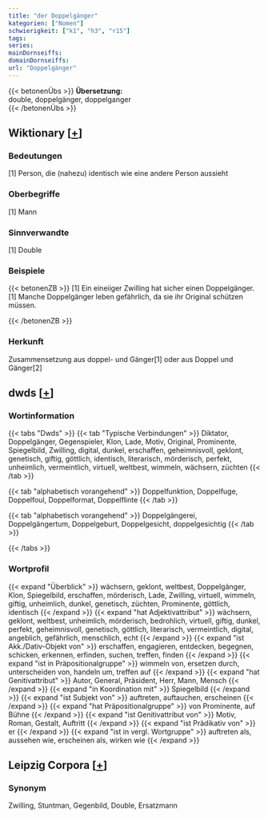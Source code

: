 ```yaml
---
title: "der Doppelgänger"
kategorien: ["Nomen"]
schwierigkeit: ["k1", "h3", "r15"]
tags:
series:
mainDornseiffs:
domainDornseiffs:
url: "Doppelgänger"
---
```


{{< betonenÜbs >}}
**Übersetzung:**  
double, doppelgänger, doppelganger  
{{< /betonenÜbs >}}

## Wiktionary [[+](https://de.wiktionary.org/wiki/Doppelgänger)]

### Bedeutungen
[1] Person, die (nahezu) identisch wie eine andere Person aussieht  

### Oberbegriffe
[1] Mann  

### Sinnverwandte
[1] Double  

### Beispiele
{{< betonenZB >}}
[1] Ein eineiiger Zwilling hat sicher einen Doppelgänger.  
[1] Manche Doppelgänger leben gefährlich, da sie ihr Original schützen müssen.  

{{< /betonenZB >}}
### Herkunft
Zusammensetzung aus doppel- und Gänger[1] oder aus Doppel und Gänger[2]  



## dwds [[+](https://www.dwds.de/wb/Doppelgänger)]

### Wortinformation
{{< tabs "Dwds" >}}
{{< tab "Typische Verbindungen" >}}
Diktator, Doppelgänger, Gegenspieler, Klon, Lade, Motiv, Original, Prominente, Spiegelbild, Zwilling, digital, dunkel, erschaffen, geheimnisvoll, geklont, genetisch, giftig, göttlich, identisch, literarisch, mörderisch, perfekt, unheimlich, vermeintlich, virtuell, weltbest, wimmeln, wächsern, züchten
{{< /tab >}}

{{< tab "alphabetisch vorangehend" >}}
Doppelfunktion, Doppelfuge, Doppelfoul, Doppelformat, Doppelflinte
{{< /tab >}}

{{< tab "alphabetisch vorangehend" >}}
Doppelgängerei, Doppelgängertum, Doppelgeburt, Doppelgesicht, doppelgesichtig
{{< /tab >}}

{{< /tabs >}}

### Wortprofil
{{< expand "Überblick" >}} wächsern, geklont, weltbest, Doppelgänger, Klon, Spiegelbild, erschaffen, mörderisch, Lade, Zwilling, virtuell, wimmeln, giftig, unheimlich, dunkel, genetisch, züchten, Prominente, göttlich, identisch {{< /expand >}}
{{< expand "hat Adjektivattribut" >}} wächsern, geklont, weltbest, unheimlich, mörderisch, bedrohlich, virtuell, giftig, dunkel, perfekt, geheimnisvoll, genetisch, göttlich, literarisch, vermeintlich, digital, angeblich, gefährlich, menschlich, echt {{< /expand >}}
{{< expand "ist Akk./Dativ-Objekt von" >}} erschaffen, engagieren, entdecken, begegnen, schicken, erkennen, erfinden, suchen, treffen, finden {{< /expand >}}
{{< expand "ist in Präpositionalgruppe" >}} wimmeln von, ersetzen durch, unterscheiden von, handeln um, treffen auf {{< /expand >}}
{{< expand "hat Genitivattribut" >}} Autor, General, Präsident, Herr, Mann, Mensch {{< /expand >}}
{{< expand "in Koordination mit" >}} Spiegelbild {{< /expand >}}
{{< expand "ist Subjekt von" >}} auftreten, auftauchen, erscheinen {{< /expand >}}
{{< expand "hat Präpositionalgruppe" >}} von Prominente, auf Bühne {{< /expand >}}
{{< expand "ist Genitivattribut von" >}} Motiv, Roman, Gestalt, Auftritt {{< /expand >}}
{{< expand "ist Prädikativ von" >}} er {{< /expand >}}
{{< expand "ist in vergl. Wortgruppe" >}} auftreten als, aussehen wie, erscheinen als, wirken wie {{< /expand >}}

## Leipzig Corpora [[+](https://corpora.uni-leipzig.de/en/res?word=Doppelgänger&corpusId=deu_newscrawl-public_2018)]


### Synonym
Zwilling, Stuntman, Gegenbild, Double, Ersatzmann

